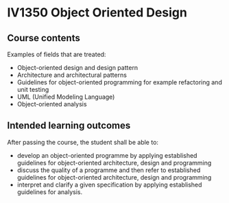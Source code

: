 # IV1350 Object Oriented Design

## Course contents

Examples of fields that are treated:

- Object-oriented design and design pattern  
- Architecture and architectural patterns  
- Guidelines for object-oriented programming for example refactoring and unit testing 
- UML (Unified Modeling Language)  
- Object-oriented analysis  

## Intended learning outcomes

After passing the course, the student shall be able to:

- develop an object-oriented programme by applying established guidelines for object-oriented architecture, design and programming
- discuss the quality of a programme and then refer to established guidelines for object-oriented architecture, design and programming
- interpret and clarify a given specification by applying established guidelines for analysis. 
